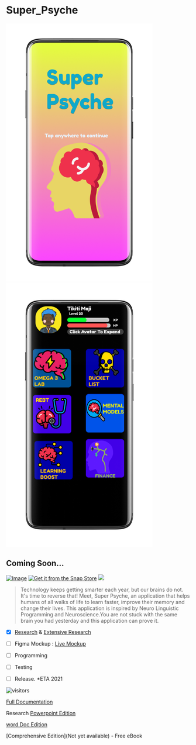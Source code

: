# Super_Psyche

<img src="Images/1595285323180.png" width=400 >  <img src="Images/2.png" width=400 >

## Coming Soon...

[![Image](https://i.imgur.com/Z7qKuho.png)](play-store-link)     [![Get it from the Snap Store](https://snapcraft.io/static/images/badges/en/snap-store-black.svg)]()   <img src="https://f-droid.org/wiki/images/0/06/F-Droid-button_get-it-on.png">

> Technology keeps getting smarter each year, but our brains do not. It's time to reverse that! Meet, Super Psyche, an application that helps humans of all walks of life to learn faster, improve their memory and change their lives. This application is inspired by Neuro Linguistic Programming and Neuroscience.You are not stuck with the same brain you had yesterday and this application can prove it. 

- [x] [Research](https://github.com/33nanoseconds/awesome-Neuro-Linguistic-Programming) & [Extensive Research](https://sheets.arcaneoffice.com/View.aspx?info=eyJmbiI6IkRhdGEgQ29uc3VtcHRpb24ueGxzeCIsImwiOiJodHRwczovL2dhaWEuYmxvY2tzdGFjay5vcmcvaHViLzEzcTViOTJUekN1cnFLdWJ5OTI5eVNWR2NkZnJNOUNOTkQvODA4ZTgxODBjYzc3YjhjN2JhZDNlMTc5MzRiZTFlZmFhYTNiMTQ5ODhiNjY2MzczZWMxZWZjZGM3MjI2NjZmZCIsInBrIjoiM2UyNTQ4ZWQ2YmIzNTZjMGQ3ZGY3MGM4ZDk3OTA5NjQ4MjY0MDdjOGNlNjY1YmFiZDk2MjA0ZmViNzdmMjI1ZiIsIml2IjoiMzRiMzZlNmY3MzAxODM2OTNiMTk0ZjVmOTUwODk3NzkifQ==)
- [ ] Figma Mockup <!-- ![Image name](/images/image.png) or (link to image.png) --> : [Live Mockup](https://www.figma.com/file/zN98jDnM9LpLAe7RxeCYaq/Super-Psyche?node-id=0%3A1)

- [ ] Programming

- [ ] Testing

- [ ] Release.   *ETA 2021


 ![visitors](https://visitor-badge.laobi.icu/badge?page_id=33nanoseconds.Super_Psyche)
 
 [Full Documentation](https://github.com/33nanoseconds/Super_Psyche/wiki)
 
 Research
 [Powerpoint Edition](https://docs.google.com/presentation/d/1MlaihAx6TEqfneiyi7D0FL3pS1UL2U4OfzCMcQk7JIo/edit?usp=sharing)
 
 [word Doc Edition](https://docs.arcaneoffice.com/View.aspx?info=eyJmbiI6IlRoZSBMaW1pdGF0aW9ucyBvZiBCZWluZyBIdW1hbi5kb2N4IiwibCI6Imh0dHBzOi8vZ2FpYS5ibG9ja3N0YWNrLm9yZy9odWIvMUNuSnJqTFVuOUJFOE44Y2ZpdHFNM3BkWEpyRGhoVEFiZC9iMGVjNmRlMjU0ZGQxY2I3MTA5NDA4NTQzZGYzMDk0YzBhZDBiNmM5OWEwODUwMzYwNGYwOGMyMTc4ZmJlZDRjIiwicGsiOiIxMTBmODIzYmZjNzdiMzdjZjc0YjRlNWY0ZTQzZmRhZDc0MzcxZjVhYmRkNmI0YTA3NjE4N2U2N2ZkZjhiNzY0IiwiaXYiOiIwMGZmZjhmYzg3OTEzOGFmMzYzZmYyY2UzNTg0MWVmOSJ9)
 
 [Comprehensive Edition](Not yet available) - Free eBook
